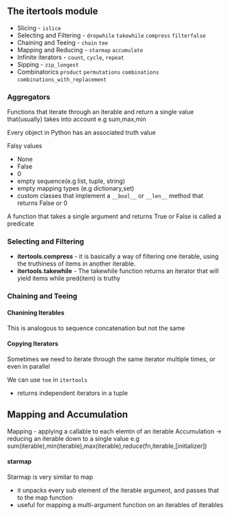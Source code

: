## The itertools module

- Slicing - `islice`
- Selecting and Filtering - `dropwhile` `takewhile` `compress` `filterfalse`
- Chaining and Teeing - `chain` `tee`
- Mapping and Reducing - `starmap` `accumulate`
- Infinite iterators - `count`, `cycle`, `repeat`
- Sipping - `zip_longest`
- Combinatorics `product` `permutations` `combinations` `combinations_with_replacement`

### Aggregators

Functions that iterate through an iterable and return a single value that(usually) takes into account e.g sum,max,min

Every object in Python has an associated truth value

Falsy values
- None
- False
- 0
- empty sequence(e.g list, tuple, string)
- empty mapping types (e.g dictionary,set)
- custom classes that implement a `__bool__` or `__len__` method that returns False or 0

A function that takes a single argument and returns True or False is called a predicate

### Selecting and Filtering

- **itertools.compress** - it is basically a way of filtering one iterable, using the truthiness of items in another iterable.
- **itertools.takewhile** - The takewhile function returns an iterator that will yield items while pred(item) is truthy

### Chaining and Teeing

#### Chanining Iterables
This is analogous to sequence concatenation but not the same

#### Copying Iterators

Sometimes we need to iterate through the same iterator multiple times, or even in parallel

We can use `tee` in `itertools`
- returns independent iterators in a tuple

## Mapping and Accumulation

Mapping - applying a callable to each elemtn of an iterable
Accumulation -> reducing an iterable down to a single value e.g sum(iterable),min(iterable),max(iterable),reduce(fn,iterable,[initializer])

#### starmap
Starmap is very similar to map
- it unpacks every sub element of the iterable argument, and passes that to the map function
- useful for mapping a multi-argument function on an iterables of iterables
